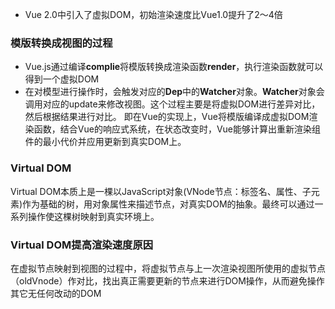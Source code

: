 - Vue 2.0中引入了虚拟DOM，初始渲染速度比Vue1.0提升了2～4倍


### 模版转换成视图的过程
- Vue.js通过编译**complie**将模版转换成渲染函数**render**，执行渲染函数就可以得到一个虚拟DOM
- 在对模型进行操作时，会触发对应的**Dep**中的**Watcher**对象。**Watcher**对象会调用对应的update来修改视图。这个过程主要是将虚拟DOM进行差异对比，然后根据结果进行对比。
即在Vue的实现上，Vue将模版编译成虚拟DOM渲染函数，结合Vue的响应式系统，在状态改变时，Vue能够计算出重新渲染组件的最小代价并应用更新到真实DOM上。

### Virtual DOM
Virtual DOM本质上是一棵以JavaScript对象(VNode节点：标签名、属性、子元素)作为基础的树，用对象属性来描述节点，对真实DOM的抽象。最终可以通过一系列操作使这棵树映射到真实环境上。

### Virtual DOM提高渲染速度原因
在虚拟节点映射到视图的过程中，将虚拟节点与上一次渲染视图所使用的虚拟节点（oldVnode）作对比，找出真正需要更新的节点来进行DOM操作，从而避免操作其它无任何改动的DOM